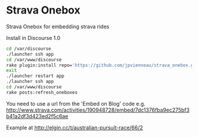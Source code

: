 Strava Onebox
=============

Strava Onebox for embedding strava rides

Install in Discourse 1.0

```sh
cd /var/discourse
./launcher ssh app
cd /var/www/discourse
rake plugin:install repo='https://github.com/jpvienneau/strava_onebox.git'
exit
./launcher restart app
./launcher ssh app
cd /var/www/discourse
rake posts:refresh_oneboxes
```

You need to use a url from the 'Embed on Blog' code e.g. http://www.strava.com/activities/190948728/embed/7dc1376fba9ec275bf3b41a2df3d423ed2f5c6ae

Example at http://elgin.cc/t/australian-pursuit-race/66/2
